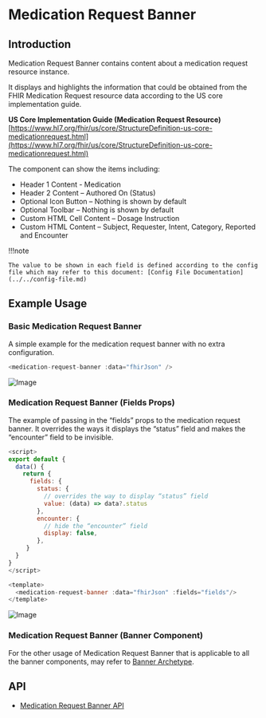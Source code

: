 # Medication Request Banner

## Introduction

Medication Request Banner contains content about a medication request resource instance.

It displays and highlights the information that could be obtained from the FHIR Medication Request resource data according to the US core implementation guide.

**US Core Implementation Guide (Medication Request Resource)**<br/>
[https://www.hl7.org/fhir/us/core/StructureDefinition-us-core-medicationrequest.html](https://www.hl7.org/fhir/us/core/StructureDefinition-us-core-medicationrequest.html)

The component can show the items including:

- Header 1 Content - Medication
- Header 2 Content – Authored On (Status)
- Optional Icon Button – Nothing is shown by default
- Optional Toolbar – Nothing is shown by default
- Custom HTML Cell Content – Dosage Instruction
- Custom HTML Content – Subject, Requester, Intent, Category, Reported and Encounter

!!!note

    The value to be shown in each field is defined according to the config file which may refer to this document: [Config File Documentation](../../config-file.md)

## Example Usage

### Basic Medication Request Banner

A simple example for the medication request banner with no extra configuration.

```javascript linenums="1"
<medication-request-banner :data="fhirJson" />
```

<script setup>
import MedicationRequestBanner from "./template/medication-request-banner.vue"

// import "bootstrap/dist/css/bootstrap.min.css"
</script>

 <ClientOnly>
  <MedicationRequestBanner />
</ClientOnly>

![Image](img/1.jpg)

### Medication Request Banner (Fields Props)

The example of passing in the “fields” props to the medication request banner. It overrides the ways it displays the “status” field and makes the “encounter” field to be invisible.

```javascript linenums="1"
<script>
export default {
  data() {
    return {
      fields: {
        status: {
          // overrides the way to display “status” field
          value: (data) => data?.status
        },
        encounter: {
          // hide the “encounter” field
          display: false,
        },
     }
  }
}
</script>

<template>
  <medication-request-banner :data="fhirJson" :fields="fields"/>
</template>
```

![Image](img/2.jpg)

### Medication Request Banner (Banner Component)

For the other usage of Medication Request Banner that is applicable to all the banner components, may refer to [Banner Archetype](../archetype-banner/archetype-banner.md).

## API

- [Medication Request Banner API](../../components-api/medication-request-banner.md)
